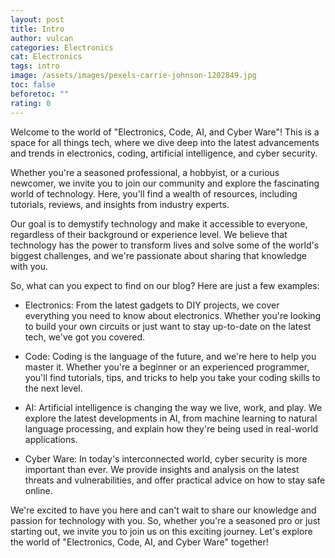 ```yaml
---
layout: post
title: Intro
author: vulcan
categories: Electronics
cat: Electronics
tags: intro
image: /assets/images/pexels-carrie-johnson-1202849.jpg
toc: false
beforetoc: ""
rating: 0
---
```

Welcome to the world of "Electronics, Code, AI, and Cyber Ware"! This is a space for all things tech, where we dive deep into the latest advancements and trends in electronics, coding, artificial intelligence, and cyber security.

Whether you're a seasoned professional, a hobbyist, or a curious newcomer, we invite you to join our community and explore the fascinating world of technology. Here, you'll find a wealth of resources, including tutorials, reviews, and insights from industry experts.

Our goal is to demystify technology and make it accessible to everyone, regardless of their background or experience level. We believe that technology has the power to transform lives and solve some of the world's biggest challenges, and we're passionate about sharing that knowledge with you.



So, what can you expect to find on our blog? Here are just a few examples:



* Electronics: From the latest gadgets to DIY projects, we cover everything you need to know about electronics. Whether you're looking to build your own circuits or just want to stay up-to-date on the latest tech, we've got you covered.

* Code: Coding is the language of the future, and we're here to help you master it. Whether you're a beginner or an experienced programmer, you'll find tutorials, tips, and tricks to help you take your coding skills to the next level.

* AI: Artificial intelligence is changing the way we live, work, and play. We explore the latest developments in AI, from machine learning to natural language processing, and explain how they're being used in real-world applications.

* Cyber Ware: In today's interconnected world, cyber security is more important than ever. We provide insights and analysis on the latest threats and vulnerabilities, and offer practical advice on how to stay safe online.



We're excited to have you here and can't wait to share our knowledge and passion for technology with you. So, whether you're a seasoned pro or just starting out, we invite you to join us on this exciting journey. Let's explore the world of "Electronics, Code, AI, and Cyber Ware" together!
